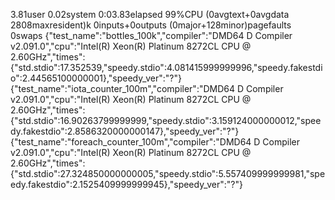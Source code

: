 3.81user 0.02system 0:03.83elapsed 99%CPU (0avgtext+0avgdata 2808maxresident)k
0inputs+0outputs (0major+128minor)pagefaults 0swaps
{"test_name":"bottles_100k","compiler":"DMD64 D Compiler v2.091.0","cpu":"Intel(R) Xeon(R) Platinum 8272CL CPU @ 2.60GHz","times":{"std.stdio":17.352539,"speedy.stdio":4.081415999999996,"speedy.fakestdio":2.44565100000001},"speedy_ver":"?"}
{"test_name":"iota_counter_100m","compiler":"DMD64 D Compiler v2.091.0","cpu":"Intel(R) Xeon(R) Platinum 8272CL CPU @ 2.60GHz","times":{"std.stdio":16.90263799999999,"speedy.stdio":3.159124000000012,"speedy.fakestdio":2.8586320000000147},"speedy_ver":"?"}
{"test_name":"foreach_counter_100m","compiler":"DMD64 D Compiler v2.091.0","cpu":"Intel(R) Xeon(R) Platinum 8272CL CPU @ 2.60GHz","times":{"std.stdio":27.324850000000005,"speedy.stdio":5.557409999999981,"speedy.fakestdio":2.1525409999999945},"speedy_ver":"?"}

